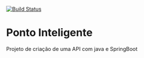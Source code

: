 [![Build Status](https://travis-ci.org/marcosAlRocha/pontoInteligente.svg?branch=master)](https://travis-ci.org/marcosAlRocha/pontoInteligente)


# Ponto Inteligente
Projeto de criação de uma API com java e SpringBoot
